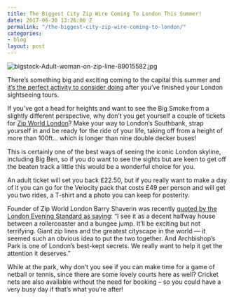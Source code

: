 ```yaml
---
title: The Biggest City Zip Wire Coming To London This Summer!
date: 2017-06-30 13:26:00 Z
permalink: "/the-biggest-city-zip-wire-coming-to-london/"
categories:
- blog
layout: post
---
```


![bigstock-Adult-woman-on-zip-line-89015582.jpg](/uploads/bigstock-Adult-woman-on-zip-line-89015582.jpg)

There’s something big and exciting coming to the capital this summer and [it’s the perfect activity to consider doing](https://www.insider-london.co.uk/tours/) after you’ve finished your London sightseeing tours.

If you’ve got a head for heights and want to see the Big Smoke from a slightly different perspective, why don’t you get yourself a couple of tickets for [Zip World London](https://www.zipworld.co.uk/adventure/detail/zip-world-london)? Make your way to London’s Southbank, strap yourself in and be ready for the ride of your life, taking off from a height of more than 100ft… which is longer than nine double decker buses!

This is certainly one of the best ways of seeing the iconic London skyline, including Big Ben, so if you do want to see the sights but are keen to get off the beaten track a little this would be a wonderful choice for you.

An adult ticket will set you back £22.50, but if you really want to make a day of it you can go for the Velocity pack that costs £49 per person and will get you two rides, a T-shirt and a photo you can keep for posterity.

Founder of Zip World London Barry Shaverin was recently [quoted by the London Evening Standard as saying](https://www.standard.co.uk/news/london/london-to-get-50mph-urban-zip-wire-which-will-be-fastest-in-any-major-city-in-the-world-a3573656.html): “I see it as a decent halfway house between a rollercoaster and a bungee jump. It’ll be exciting but not terrifying. Giant zip lines and the greatest cityscape in the world — it seemed such an obvious idea to put the two together. And Archbishop’s Park is one of London’s best-kept secrets. We really want to help it get the attention it deserves.”

While at the park, why don’t you see if you can make time for a game of netball or tennis, since there are some lovely courts here as well? Cricket nets are also available without the need for booking – so you could have a very busy day if that’s what you’re after!

